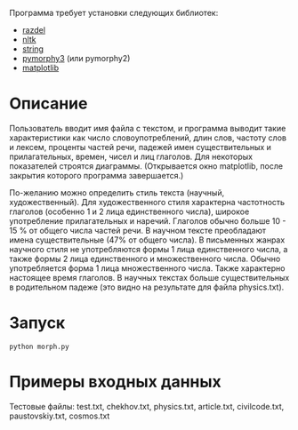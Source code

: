 Программа требует установки следующих библиотек:
   * [razdel](https://natasha.github.io/razdel/)
   * [nltk](https://www.nltk.org/)
   * [string](https://docs.python.org/3/library/string.html)
   * [pymorphy3](https://pypi.org/project/pymorphy3/) (или pymorphy2)
   * [matplotlib](https://pypi.org/project/matplotlib/)
    
# Описание    
Пользователь вводит имя файла с текстом, и программа выводит такие характеристики как число словоупотреблений, длин слов, частоту слов и лексем, проценты частей речи, падежей имен существительных и прилагательных, времен, чисел и лиц глаголов. 
Для некоторых показателей строятся диаграммы. (Открывается окно matplotlib, после закрытия которого программа завершается.) 

По-желанию можно определить стиль текста (научный, художественный).
Для художественного стиля характерна частотность глаголов
(особенно 1 и 2 лица единственного числа), широкое употребление
прилагательных и наречий. Глаголов обычно больше 10 - 15 % от
общего числа частей речи.
В научном тексте преобладают имена существительные (47% от
общего числа). В письменных жанрах научного стиля не
употребляются формы 1 лица единственного числа, а также формы 2
лица единственного и множественного числа. Обычно употребляется
форма 1 лица множественного числа. Также характерно настоящее
время глаголов. В научных текстах больше существительных в
родительном падеже (это видно на результате для файла physics.txt).

# Запуск
```
python morph.py
```
# Примеры входных данных
Тестовые файлы: test.txt, chekhov.txt, physics.txt, article.txt, civilcode.txt, paustovskiy.txt, cosmos.txt
